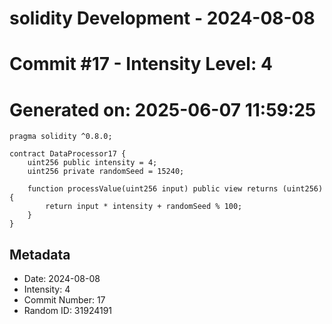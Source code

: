 ﻿# solidity Development - 2024-08-08
# Commit #17 - Intensity Level: 4
# Generated on: 2025-06-07 11:59:25
```solidity
pragma solidity ^0.8.0;

contract DataProcessor17 {
    uint256 public intensity = 4;
    uint256 private randomSeed = 15240;

    function processValue(uint256 input) public view returns (uint256) {
        return input * intensity + randomSeed % 100;
    }
}
```
## Metadata
- Date: 2024-08-08
- Intensity: 4
- Commit Number: 17
- Random ID: 31924191
